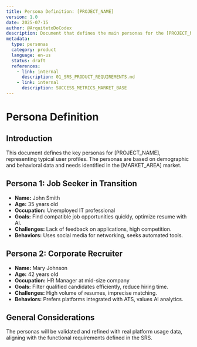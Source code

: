```yaml
---
title: Persona Definition: [PROJECT_NAME]
version: 1.0
date: 2025-07-15
author: @ArquitetoDoCodex
description: Document that defines the main personas for the [PROJECT_NAME] platform, based on market research and user analysis.
metadata:
  type: personas
  category: product
  language: en-us
  status: draft
  references:
    - link: internal
      description: 01_SRS_PRODUCT_REQUIREMENTS.md
    - link: internal
      description: SUCCESS_METRICS_MARKET_BASE
---
```


# Persona Definition

## Introduction
This document defines the key personas for [PROJECT_NAME], representing typical user profiles. The personas are based on demographic and behavioral data and needs identified in the [MARKET_AREA] market.

## Persona 1: Job Seeker in Transition
- **Name:** John Smith
- **Age:** 35 years old
- **Occupation:** Unemployed IT professional
- **Goals:** Find compatible job opportunities quickly, optimize resume with AI.
- **Challenges:** Lack of feedback on applications, high competition.
- **Behaviors:** Uses social media for networking, seeks automated tools.

## Persona 2: Corporate Recruiter
- **Name:** Mary Johnson
- **Age:** 42 years old
- **Occupation:** HR Manager at mid-size company
- **Goals:** Filter qualified candidates efficiently, reduce hiring time.
- **Challenges:** High volume of resumes, imprecise matching.
- **Behaviors:** Prefers platforms integrated with ATS, values AI analytics.

## General Considerations
The personas will be validated and refined with real platform usage data, aligning with the functional requirements defined in the SRS.